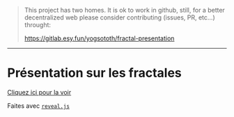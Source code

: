 > This project has two homes.
> It is ok to work in github, still, for a better decentralized web
> please consider contributing (issues, PR, etc...) throught:
>
> https://gitlab.esy.fun/yogsototh/fractal-presentation

---


# Présentation sur les fractales

[Cliquez ici pour la voir](yogsototh.github.com/fractal-presentation)

Faites avec [`reveal.js`](https://travis-ci.org/hakimel/reveal.js)

